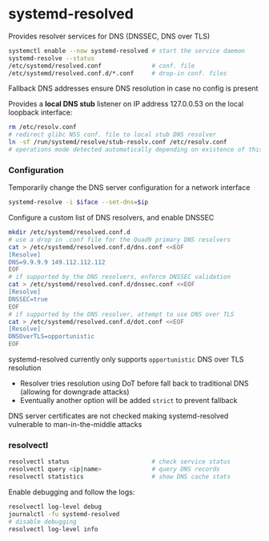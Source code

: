 # systemd-resolved

Provides resolver services for DNS (DNSSEC, DNS over TLS)

```bash
systemctl enable --now systemd-resolved # start the service daemon
systemd-resolve --status
/etc/systemd/resolved.conf              # conf. file
/etc/systemd/resolved.conf.d/*.conf     # drop-in conf. files
```

Fallback DNS addresses ensure DNS resolution in case no config is present

Provides a **local DNS stub** listener on IP address 127.0.0.53 on the local loopback interface:

```bash
rm /etc/resolv.conf
# redirect glibc NSS conf. file to local stub DNS resolver 
ln -sf /run/systemd/resolve/stub-resolv.conf /etc/resolv.conf
# operations mode detected automatically depending on existence of this link
```

### Configuration

Temporarily change the DNS server configuration for a network interface

```bash
systemd-resolve -i $iface --set-dns=$ip
```

Configure a custom list of DNS resolvers, and enable DNSSEC

```bash
mkdir /etc/systemd/resolved.conf.d
# use a drop in .conf file for the Quad9 primary DNS resolvers 
cat > /etc/systemd/resolved.conf.d/dns.conf <<EOF
[Resolve]
DNS=9.9.9.9 149.112.112.112
EOF
# if supported by the DNS resolvers, enforce DNSSEC validation
cat > /etc/systemd/resolved.conf.d/dnssec.conf <<EOF
[Resolve]
DNSSEC=true
EOF
# if supported by the DNS resolver, attempt to use DNS over TLS
cat > /etc/systemd/resolved.conf.d/dot.conf <<EOF
[Resolve]
DNSOverTLS=opportunistic
EOF
```

systemd-resolved currently only supports `opportunistic` DNS over TLS resolution

- Resolver tries resolution using DoT before fall back to traditional DNS (allowing for downgrade attacks)
- Eventually another option will be added `strict` to prevent fallback

DNS server certificates are not checked making systemd-resolved vulnerable to man-in-the-middle attacks

### resolvectl

```bash
resolvectl status                       # check service status
resolvectl query <ip|name>              # query DNS records
resolvectl statistics                   # show DNS cache stats
```

Enable debugging and follow the logs:

```bash
resolvectl log-level debug             
journalctl -fu systemd-resolved
# disable debugging
resolvectl log-level info
```
